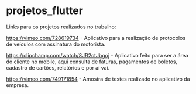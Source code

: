 # projetos_flutter

Links para os projetos realizados no trabalho:

https://vimeo.com/728619734 - Aplicativo para a realização de protocolos de veículos com assinatura do motorista.

https://clipchamp.com/watch/8JR2ctJbgoj - Aplicativo feito para ser a área do cliente no mobile, aqui consulta de faturas, pagamentos de boletos, 
cadastro de cartões, relatórios e por aí vai.

https://vimeo.com/749171854 - Amostra de testes realizado no aplicativo da empresa.



